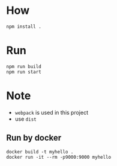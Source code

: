 # How 
```
npm install .
```

# Run
```
npm run build
npm run start
```

# Note
* `webpack` is used in this project
* use `dist`

## Run by docker
```
docker build -t myhello .
docker run -it --rm -p9000:9000 myhello
```


